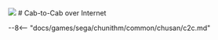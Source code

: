<img class="header-logo" src="/img/sega/chunithm/newplus/logo.png">
# Cab-to-Cab over Internet

--8<-- "docs/games/sega/chunithm/common/chusan/c2c.md"
